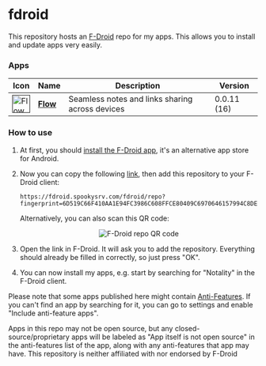 # fdroid
This repository hosts an [F-Droid](https://f-droid.org/) repo for my apps. This allows you to install and update apps very easily.

### Apps

<!-- This table is auto-generated. Do not edit -->
| Icon | Name | Description | Version |
| --- | --- | --- | --- |
| <a href=""><img src="fdroid/repo/icons/" alt="Flow icon" width="36px" height="36px"></a> | [**Flow**]() | Seamless notes and links sharing across devices | 0.0.11 (16) |
<!-- end apps table -->

### How to use
1. At first, you should [install the F-Droid app](https://f-droid.org/), it's an alternative app store for Android.
2. Now you can copy the following [link](https://fdroid.spookysrv.com/fdroid/repo?fingerprint=6D519C66F410AA1E94FC3986C608FFCE80409C6970646157994C8DE8C1695EAA), then add this repository to your F-Droid client:

    ```
    https://fdroid.spookysrv.com/fdroid/repo?fingerprint=6D519C66F410AA1E94FC3986C608FFCE80409C6970646157994C8DE8C1695EAA
    ```

    Alternatively, you can also scan this QR code:

    <p align="center">
      <img src="https://fdroid.spookysrv.com/fdroid/repo/index.png" alt="F-Droid repo QR code"/>
    </p>

3. Open the link in F-Droid. It will ask you to add the repository. Everything should already be filled in correctly, so just press "OK".
4. You can now install my apps, e.g. start by searching for "Notality" in the F-Droid client.

Please note that some apps published here might contain [Anti-Features](https://f-droid.org/en/docs/Anti-Features/). If you can't find an app by searching for it, you can go to settings and enable "Include anti-feature apps".

Apps in this repo may not be open source, but any closed-source/proprietary apps will be labeled as "App itself is not open source" in the anti-features list of the app, along with any anti-features that app may have. 
This repository is neither affiliated with nor endorsed by F-Droid